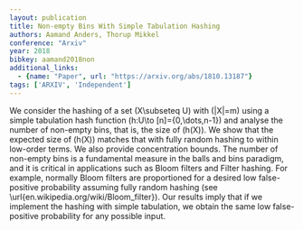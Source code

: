 ```yaml
---
layout: publication
title: Non-empty Bins With Simple Tabulation Hashing
authors: Aamand Anders, Thorup Mikkel
conference: "Arxiv"
year: 2018
bibkey: aamand2018non
additional_links:
  - {name: "Paper", url: "https://arxiv.org/abs/1810.13187"}
tags: ['ARXIV', 'Independent']
---
```

We consider the hashing of a set \(X\subseteq U\) with \(|X|=m\) using a simple tabulation hash function \(h:U\to [n]=\{0,\dots,n-1\}\) and analyse the number of non-empty bins, that is, the size of \(h(X)\). We show that the expected size of \(h(X)\) matches that with fully random hashing to within low-order terms. We also provide concentration bounds. The number of non-empty bins is a fundamental measure in the balls and bins paradigm, and it is critical in applications such as Bloom filters and Filter hashing. For example, normally Bloom filters are proportioned for a desired low false-positive probability assuming fully random hashing (see \url\{en.wikipedia.org/wiki/Bloom\_filter\}). Our results imply that if we implement the hashing with simple tabulation, we obtain the same low false-positive probability for any possible input.
